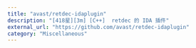```yaml
---
title: "avast/retdec-idaplugin"
description: "[418星][3m] [C++]  retdec 的 IDA 插件"
external_url: "https://github.com/avast/retdec-idaplugin"
category: "Miscellaneous"
---
```

